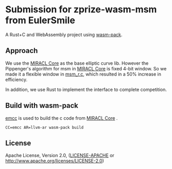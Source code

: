 # Submission for zprize-wasm-msm from EulerSmile

A Rust+C and WebAssembly project using [wasm-pack](https://github.com/rustwasm/wasm-pack).



## Approach

We use the [MIRACL Core](https://github.com/miracl/core) as the base elliptic curve lib.  However the Pippenger's algorithm for msm in  [MIRACL Core](https://github.com/miracl/core) is fixed 4-bit window. So we made it a flexible window in [msm_r.c](https://github.com/EulerSmile/prize-wasm-msm/blob/main/submission/core-wasm/msm_r.c), which resulted in a 50% increase in efficiency.

In addition, we use Rust to implement the interface to complete competition.



## Build with wasm-pack

[emcc](https://github.com/emscripten-core/emsdk) is used to build the c code from  [MIRACL Core](https://github.com/miracl/core) .

```
CC=emcc AR=llvm-ar wasm-pack build
```



## License

Apache License, Version 2.0, ([LICENSE-APACHE](LICENSE-APACHE) or http://www.apache.org/licenses/LICENSE-2.0)

